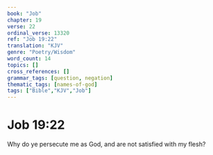 ```yaml
---
book: "Job"
chapter: 19
verse: 22
ordinal_verse: 13320
ref: "Job 19:22"
translation: "KJV"
genre: "Poetry/Wisdom"
word_count: 14
topics: []
cross_references: []
grammar_tags: [question, negation]
thematic_tags: [names-of-god]
tags: ["Bible","KJV","Job"]
---
```


# Job 19:22

Why do ye persecute me as God, and are not satisfied with my flesh?
